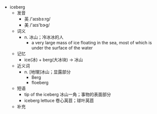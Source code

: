 - iceberg
  - 发音
    - 英 /'aɪsbɜːrg/
    - 美 /'aɪs'bɝg/
  - 词义
    - n. 冰山；冷冰冰的人
      - a very large mass of ice floating in the sea, most of which is under the surface of the water
  - 记忆
    - ice(冰) + berg(大冰块) → 冰山
  - 近义词
    - n. [地理]冰山；显露部分
      - Berg
      - floeberg
  - 短语
    - tip of the iceberg 冰山一角；事物的表面部分
    - iceberg lettuce 卷心莴苣；球叶莴苣
  - 补充